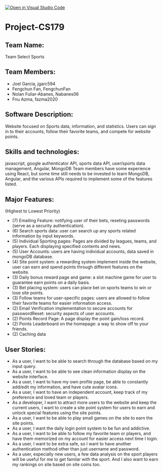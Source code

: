 [![Open in Visual Studio Code](https://classroom.github.com/assets/open-in-vscode-718a45dd9cf7e7f842a935f5ebbe5719a5e09af4491e668f4dbf3b35d5cca122.svg)](https://classroom.github.com/online_ide?assignment_repo_id=11509566&assignment_repo_type=AssignmentRepo)
# Project-CS179
## Team Name: 
Team Select Sports

## Team Members:
- Joel Garcia, jgarc594
- Fengchun Fan, FengchunFan
- Nolan Fuliar-Abanes, Nabanes06
- Fnu Azma, fazma2020

## Software Description: 
Website focused on Sports data, information, and statistics. Users can sign in to their accounts, follow their favorite teams, and compete for website points.

## Skills and technologies: 
javascript, google authenticator API, sports data API, user/sports data management, Angular, MongoDB
Team members have some experience using React, but some time still needs to be invested to learn MongoDB, Angular, and the various APIs required to implement some of the features listed.

## Major Features:
(Highest to Lowest Priority)
- (7) Emailing Feature: notifying user of their bets, reseting passwords (serve as a security authentication).
- (6) Search sports data: user can search up any sports related information by input keywords.
- (5) Individual Sporting pages: Pages are divided by leagues, teams, and players. Each displaying specified contents and news.
- (5) User Accounts: users are having individual accounts, data saved in mongoDB database.
- (4) Site point system: a rewarding system implement inside the website, user can earn and spend points through different features on the website.
- (3) Daily bonus reward page and game: a slot machine game for user to guarantee earn points on a daily basis.
- (3) Bet placing system: users can place bet on sports teams to win or lose site points.
- (3) Follow teams for user-specific pages: users are allowed to follow their favorite teams for easier information access.
- (2) Email Verification implementation to secure accounts for passwordReset: security aspects of user accounts.
- (2) Points Record Page: A page display the point gain/loss record.
- (2) Points Leaderboard on the homepage: a way to show off to your friends.
- (2) Caching data
## User Stories:
- As a user, I want to be able to search through the database based on my input query.
- As a user, I want to be able to see clean information display on the website interface.
- As a user, I want to have my own profile page, be able to constantly add/edit my information, and have cute avatar icons.
- As a user, I want to have an independent account, keep track of my preference and loved team or players.
- As a developer, I want to attract more users to the website and keep the current users, I want to create a site point system for users to earn and unlock special features using the site points.
- As a user, I want to be able to play small games on the site to earn the site points.
- As a user, I want the daily login point system to be fun and addictive.
- As a user, I want to be able to follow my favorite team or players, and have them memorized on my account for easier access next time I login.
- As a user, I want to be extra safe, so I want to have another authentication method other than just username and password.
- As a user, especially new users, a few data analysis on the sport players will be useful for me to get familar with the sport. And I also want to earn my rankings on site based on site coins too.
